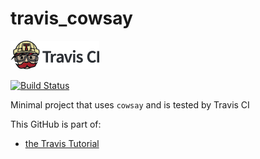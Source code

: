 # travis_cowsay

[![Travis CI logo](TravisCI.png)](https://travis-ci.org)

[![Build Status](https://travis-ci.org/richelbilderbeek/travis_cowsay.svg?branch=master)](https://travis-ci.org/richelbilderbeek/travis_cowsay)

Minimal project that uses `cowsay` and is tested by Travis CI

This GitHub is part of:

 * [the Travis Tutorial](https://github.com/richelbilderbeek/travis_tutorial)
